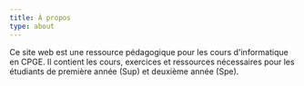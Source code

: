 ```yaml
---
title: À propos
type: about
---
```


Ce site web est une ressource pédagogique pour les cours d'informatique en CPGE. Il contient les cours, exercices et ressources nécessaires pour les étudiants de première année (Sup) et deuxième année (Spe).
<br/>
<br/>
<iframe data-tally-src="https://tally.so/embed/w2RY1D?alignLeft=1&transparentBackground=1&dynamicHeight=1" loading="lazy" width="100%" height="254" frameborder="0" marginheight="0" marginwidth="0" title="Boîte à idées anonyme – Vos retours sur le cours"></iframe>
<script>var d=document,w="https://tally.so/widgets/embed.js",v=function(){"undefined"!=typeof Tally?Tally.loadEmbeds():d.querySelectorAll("iframe[data-tally-src]:not([src])").forEach((function(e){e.src=e.dataset.tallySrc}))};if("undefined"!=typeof Tally)v();else if(d.querySelector('script[src="'+w+'"]')==null){var s=d.createElement("script");s.src=w,s.onload=v,s.onerror=v,d.body.appendChild(s);}</script>